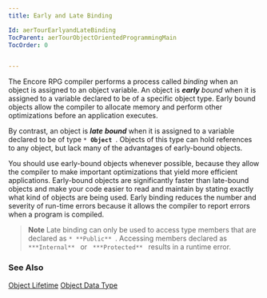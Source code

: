 ```yaml
---
title: Early and Late Binding

Id: aerTourEarlyandLateBinding
TocParent: aerTourObjectOrientedProgrammingMain
TocOrder: 0


---
```


The Encore RPG compiler performs a process called *binding* when an object is assigned to an object variable. An object is ***early** bound* when it is assigned to a variable declared to be of a specific object type. Early bound objects allow the compiler to allocate memory and perform other optimizations before an application executes. 

By contrast, an object is ***late** **bound*** when it is assigned to a variable declared to be of type <code>* **Object** </code>. Objects of this type can hold references to any object, but lack many of the advantages of early-bound objects. 

You should use early-bound objects whenever possible, because they allow the compiler to make important optimizations that yield more efficient applications. Early-bound objects are significantly faster than late-bound objects and make your code easier to read and maintain by stating exactly what kind of objects are being used. Early binding reduces the number and severity of run-time errors because it allows the compiler to report errors when a program is compiled. 
<blockquote class="dtBlock">
                <b class="le">Note</b>   Late binding
                can only be used to access type members that are declared as <code>* **Public** </code>.
                Accessing members declared as <code> ***Internal** </code> or <code> ***Protected** </code>
                results in a runtime error.
            </blockquote>

### See Also
[Object Lifetime](aerTourObjectLifetime.html)
[Object Data Type](aerConObjects.html) 
